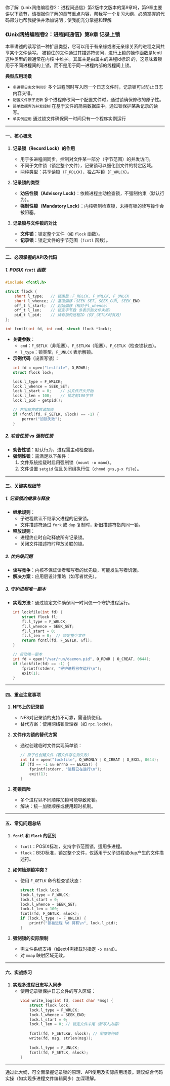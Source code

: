 你了解《unix网络编程卷2：进程间通信》第2版中文版本的第9章吗，第9章主要讲以下章节，请根据你了解的章节重点内容，帮我写一个复习大纲，必须掌握的代码部分也帮我提供并添加说明；使我能充分掌握和理解

### 《Unix网络编程卷2：进程间通信》第9章 记录上锁 
本章讲述的读写锁一种扩展类型，它可以用于有亲缘或者无亲缘关系的进程之间共享某个文件读写。
被锁住的文件通过其描述符访问，进行上锁的操作函数是fcntl
这种类型的锁通常在内核 中维护。其属主是由属主的进程id标识 的，这意味着锁用于不同进程间的上锁，而不是用于同一进程内部的线程间上锁。

**典型应用场景**
​
- `多进程日志文件同步`
多个进程同时写入同一个日志文件时，记录锁可以防止日志内容交错。
- `​配置文件原子更新`
多个进程修改同一个配置文件时，通过锁确保修改的原子性。
- `​简单数据库的并发控制`
在基于文件的简易数据库中，通过锁保护某条记录的读写。
- `​单实例应用`
通过锁文件确保同一时间只有一个程序实例运行

---

#### **一、核心概念**
1. **记录锁（Record Lock）的作用**  
   - 用于多进程间同步，控制对文件某一部分（字节范围）的并发访问。
   - 不同于文件锁（锁定整个文件），记录锁可以细化到文件的特定区域。
   - 两种类型：共享读锁（`F_RDLCK`）、独占写锁（`F_WRLCK`）。

2. **记录锁的类型**  
   - **劝告性锁（Advisory Lock）**：依赖进程主动检查锁，不强制约束（默认行为）。
   - **强制性锁（Mandatory Lock）**：内核强制检查锁，未持有锁的读写操作会被阻塞。

3. **记录锁与文件锁的对比**  
   - **文件锁**：锁定整个文件（如 `flock` 函数）。
   - **记录锁**：锁定文件的字节范围（`fcntl` 函数）。

---

#### **二、必须掌握的API及代码**
##### 1. **POSIX `fcntl` 函数**
```c
#include <fcntl.h>

struct flock {
    short l_type;   // 锁类型：F_RDLCK, F_WRLCK, F_UNLCK
    short l_whence; // 基准偏移：SEEK_SET, SEEK_CUR, SEEK_END
    off_t l_start;  // 起始偏移（相对于l_whence）
    off_t l_len;    // 锁定字节数（0表示到文件末尾）
    pid_t l_pid;    // 持有锁的进程ID（仅F_GETLK时有效）
};

int fcntl(int fd, int cmd, struct flock *lock);
```
- **关键参数**：
  - `cmd`：`F_SETLK`（非阻塞）、`F_SETLKW`（阻塞）、`F_GETLK`（检查锁状态）。
  - `l_type`：锁类型，`F_UNLCK` 表示解锁。
- **示例代码**（设置写锁）：
  ```c
  int fd = open("testfile", O_RDWR);
  struct flock lock;

  lock.l_type = F_WRLCK;
  lock.l_whence = SEEK_SET;
  lock.l_start = 0;    // 从文件开头开始
  lock.l_len = 100;    // 锁定前100字节
  lock.l_pid = getpid();

  // 非阻塞方式尝试加锁
  if (fcntl(fd, F_SETLK, &lock) == -1) {
      perror("加锁失败");
  }
  ```

##### 2. **劝告性锁 vs 强制性锁**
- **劝告性锁**：默认行为，进程需主动检查锁。
- **强制性锁**：需满足以下条件：
  1. 文件系统挂载时启用强制锁（`mount -o mand`）。
  2. 文件设置 `setgid` 位且关闭组执行位（`chmod g+s,g-x file`）。

---

#### **三、关键实现细节**
##### 1. **记录锁的继承与释放**
- **继承规则**：
  - 子进程默认不继承父进程的记录锁。
  - 文件描述符通过 `fork` 或 `dup` 复制时，新旧描述符指向同一锁。
- **释放规则**：
  - 进程终止时自动释放所有记录锁。
  - 关闭文件描述符时释放关联的锁。

##### 2. **优先级问题**
- **读写竞争**：内核不保证读者和写者的优先级，可能发生写者饥饿。
- **解决方案**：应用层设计策略（如写者优先）。

##### 3. **守护进程唯一副本**
- **实现方法**：通过锁定文件确保同一时间仅一个守护进程运行。
  ```c
  int lockfile(int fd) {
      struct flock fl;
      fl.l_type = F_WRLCK;
      fl.l_whence = SEEK_SET;
      fl.l_start = 0;
      fl.l_len = 0;  // 锁定整个文件
      return fcntl(fd, F_SETLK, &fl);
  }

  // 启动唯一副本
  int fd = open("/var/run/daemon.pid", O_RDWR | O_CREAT, 0644);
  if (lockfile(fd) == -1) {
      fprintf(stderr, "守护进程已在运行\n");
      exit(1);
  }
  ```

---

#### **四、重点注意事项**
1. **NFS上的记录锁**  
   - NFS对记录锁的支持不可靠，需谨慎使用。
   - 替代方案：使用网络锁管理器（如 `rpc.lockd`）。

2. **文件作为锁的替代方案**  
   - 通过创建临时文件实现简单锁：
     ```c
     // 原子性创建文件（若文件存在则失败）
     int fd = open("lockfile", O_WRONLY | O_CREAT | O_EXCL, 0644);
     if (fd == -1 && errno == EEXIST) {
         fprintf(stderr, "进程已在运行\n");
         exit(1);
     }
     ```

3. **死锁风险**  
   - 多个进程以不同顺序加锁可能导致死锁。
   - 解决：统一加锁顺序或使用超时机制。

---

#### **五、常见问题总结**
1. **`fcntl` 和 `flock` 的区别**  
   - `fcntl`：POSIX标准，支持字节范围锁，适用多进程。
   - `flock`：BSD标准，锁定整个文件，仅适用于父子进程或dup产生的文件描述符。

2. **如何检测锁冲突？**  
   - 使用 `F_GETLK` 命令检查锁状态：
     ```c
     struct flock lock;
     lock.l_type = F_WRLCK;
     lock.l_start = 0;
     lock.l_whence = SEEK_SET;
     lock.l_len = 100;
     fcntl(fd, F_GETLK, &lock);
     if (lock.l_type != F_UNLCK) {
         printf("锁被进程 %d 持有\n", lock.l_pid);
     }
     ```

3. **强制锁的实际限制**  
   - 需文件系统支持（如ext4需挂载时指定 `-o mand`）。
   - 对 `mmap` 映射区域无效。

---

#### **六、实战练习**
1. **实现多进程日志写入同步**  
   - 使用记录锁保护日志文件的写入区域：
     ```c
     void write_log(int fd, const char *msg) {
         struct flock lock;
         lock.l_type = F_WRLCK;
         lock.l_whence = SEEK_END;
         lock.l_start = 0;
         lock.l_len = 0; // 锁定文件末尾（新写入内容）
         
         fcntl(fd, F_SETLKW, &lock); // 阻塞等待锁
         write(fd, msg, strlen(msg));
         
         lock.l_type = F_UNLCK;
         fcntl(fd, F_SETLK, &lock);
     }
     ```

---

通过此大纲，可全面掌握记录锁的原理、API使用及实际应用场景。建议结合代码实操（如实现多进程文件编辑同步）加深理解。